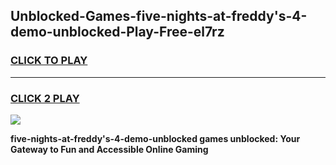 
## Unblocked-Games-five-nights-at-freddy's-4-demo-unblocked-Play-Free-el7rz
<h3>
<a href="https://premium76.site?title=five-nights-at-freddy's-4-demo-unblocked&ref=20M">CLICK TO PLAY</a></h3>
<hr>

<h3>
<a href="https://premium76.site?title=five-nights-at-freddy's-4-demo-unblocked&ref=20M">CLICK 2 PLAY</a>
  
</h3>

<a href="https://premium76.site?title=five-nights-at-freddy's-4-demo-unblocked&ref=19M"><img src="https://clearcache.store/games.png"></a>


**five-nights-at-freddy's-4-demo-unblocked games unblocked: Your Gateway to Fun and Accessible Online Gaming**
